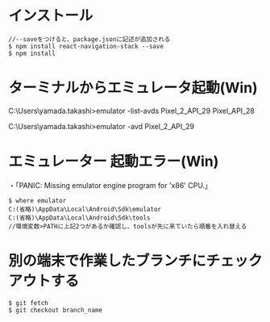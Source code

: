 # インストール

```
//--saveをつけると、package.jsonに記述が追加される
$ npm install react-navigation-stack --save
$ npm install
```

# ターミナルからエミュレータ起動(Win)
C:\Users\yamada.takashi>emulator -list-avds
Pixel_2_API_29
Pixel_API_28

C:\Users\yamada.takashi>emulator -avd Pixel_2_API_29

# エミュレーター 起動エラー(Win)

・「PANIC: Missing emulator engine program for 'x86' CPU.」

```
$ where emulator
C:(省略)\AppData\Local\Android\Sdk\emulator
C:(省略)\AppData\Local\Android\Sdk\tools
//環境変数>PATHに上記2つがあるか確認し、toolsが先に来ていたら順番を入れ替える
```

# 別の端末で作業したブランチにチェックアウトする

```
$ git fetch
$ git checkout branch_name
```
